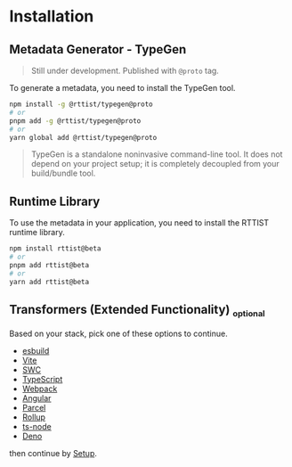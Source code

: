 <script>
setPagination(
    undefined,
    "/en/getting-started/setup"
);
</script>

# Installation

## Metadata Generator - TypeGen

> Still under development. Published with `@proto` tag.

To generate a metadata, you need to install the TypeGen tool.

```bash
npm install -g @rttist/typegen@proto
# or
pnpm add -g @rttist/typegen@proto
# or
yarn global add @rttist/typegen@proto
```

> TypeGen is a standalone noninvasive command-line tool.
> It does not depend on your project setup; it is completely decoupled from your build/bundle tool.


## Runtime Library

To use the metadata in your application, you need to install the RTTIST runtime library.

```bash
npm install rttist@beta
# or
pnpm add rttist@beta
# or
yarn add rttist@beta
```

<h2>Transformers (Extended Functionality) <sub><small>optional</small></sub></h2>
Based on your stack, pick one of these options to continue.

- [esbuild](/en/transformers/esbuild.md)
- [Vite](/en/transformers/vite.md)
- [SWC](/en/transformers/swc.md)
- [TypeScript](/en/transformers/vanilla-ts.md)
- [Webpack](/en/transformers/webpack.md)
- [Angular](/en/transformers/angular.md)
- [Parcel](/en/transformers/parcel.md)
- [Rollup](/en/transformers/rollup.md)
- [ts-node](/en/transformers/ts-node.md)
- [Deno](/en/transformers/deno.md)

then continue by [Setup](/en/getting-started/setup.md).
